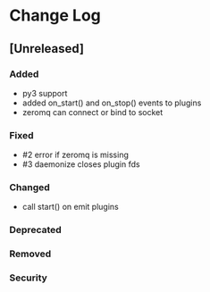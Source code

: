 
# Change Log

## [Unreleased]
### Added
- py3 support
- added on_start() and on_stop() events to plugins
- zeromq can connect or bind to socket

### Fixed
- #2 error if zeromq is missing
- #3 daemonize closes plugin fds

### Changed
- call start() on emit plugins

### Deprecated
### Removed
### Security

